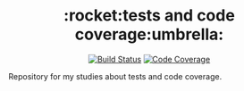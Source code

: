 <h1 align="center">:rocket:tests and code coverage:umbrella:</h1>

<p align="center" style="margin-bottom: 5px; margin-top: 5px;">
  <a href="https://travis-ci.com/LeonardoFurtado/tests-and-code-coverage">
        <img src="https://img.shields.io/travis/com/LeonardoFurtado/tests-and-code-coverage?style=for-the-badge&labelColor=black&logo=travis&logoColor=white?branch=master" alt="Build Status"></a>
  
  <a href="https://coveralls.io/github/LeonardoFurtado/tests-and-code-coverage">
        <img src="https://img.shields.io/coveralls/github/LeonardoFurtado/tests-and-code-coverage/master?logo=coveralls&style=for-the-badge" alt="Code Coverage"></a>
</p>


Repository for my studies about tests and code coverage.
